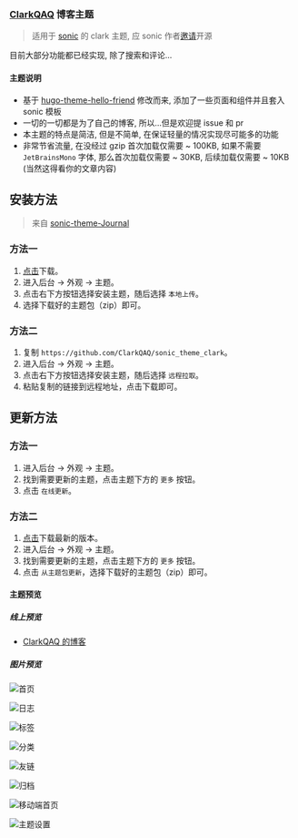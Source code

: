 ### [ClarkQAQ](https://clarkqwq.top) 博客主题

>  适用于 [sonic](https://github.com/go-sonic/sonic) 的 clark 主题, 应 sonic 作者[邀请](https://github.com/go-sonic/sonic/issues/233#issuecomment-1536356807)开源

目前大部分功能都已经实现, 除了搜索和评论...

#### 主题说明

- 基于 [hugo-theme-hello-friend](https://github.com/panr/hugo-theme-hello-friend) 修改而来, 添加了一些页面和组件并且套入 sonic 模板
- 一切的一切都是为了自己的博客, 所以...但是欢迎提 issue 和 pr
- 本主题的特点是简洁, 但是不简单, 在保证轻量的情况实现尽可能多的功能
- 非常节省流量, 在没经过 gzip 首次加载仅需要 ~ 100KB, 如果不需要 `JetBrainsMono` 字体, 那么首次加载仅需要 ~ 30KB, 后续加载仅需要 ~ 10KB (当然这得看你的文章内容)

## 安装方法

> 来自 [sonic-theme-Journal](https://github.com/hooxuu/sonic-theme-Journal)

### 方法一

1. [点击](https://github.com/ClarkQAQ/sonic_theme_clark/archive/master.zip)下载。
2. 进入后台 -> 外观 -> 主题。
3. 点击右下方按钮选择安装主题，随后选择 `本地上传`。
4. 选择下载好的主题包（zip）即可。

### 方法二

1. 复制 `https://github.com/ClarkQAQ/sonic_theme_clark`。
2. 进入后台 -> 外观 -> 主题。
3. 点击右下方按钮选择安装主题，随后选择 `远程拉取`。
4. 粘贴复制的链接到远程地址，点击下载即可。

## 更新方法

### 方法一

1. 进入后台 -> 外观 -> 主题。
2. 找到需要更新的主题，点击主题下方的 `更多` 按钮。
3. 点击 `在线更新`。

### 方法二

1. [点击](https://github.com/hooxuu/sonic-theme-Journal/archive/master.zip)下载最新的版本。
2. 进入后台 -> 外观 -> 主题。
3. 找到需要更新的主题，点击主题下方的 `更多` 按钮。
4. 点击 `从主题包更新`，选择下载好的主题包（zip）即可。

#### 主题预览


##### 线上预览

- [ClarkQAQ 的博客](https://clarkqwq.top)


##### 图片预览


![首页](https://media.githubusercontent.com/media/ClarkQAQ/ClarkQAQ/main/images_space/sonic_theme_clark/7.png)

![日志](https://media.githubusercontent.com/media/ClarkQAQ/ClarkQAQ/main/images_space/sonic_theme_clark/2.png)

![标签](https://media.githubusercontent.com/media/ClarkQAQ/ClarkQAQ/main/images_space/sonic_theme_clark/4.png)

![分类](https://media.githubusercontent.com/media/ClarkQAQ/ClarkQAQ/main/images_space/sonic_theme_clark/5.png)

![友链](https://media.githubusercontent.com/media/ClarkQAQ/ClarkQAQ/main/images_space/sonic_theme_clark/3.png)

![归档](https://media.githubusercontent.com/media/ClarkQAQ/ClarkQAQ/main/images_space/sonic_theme_clark/6.png)

![移动端首页](https://media.githubusercontent.com/media/ClarkQAQ/ClarkQAQ/main/images_space/sonic_theme_clark/8.png)

![主题设置](https://media.githubusercontent.com/media/ClarkQAQ/ClarkQAQ/main/images_space/sonic_theme_clark/1.png)